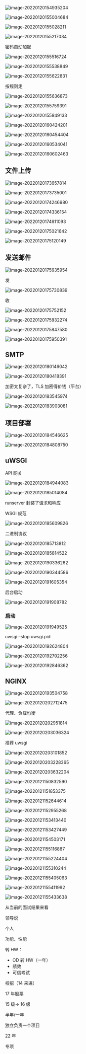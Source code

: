 ![image-20220120154935204](../../../../Library/Application%20Support/typora-user-images/image-20220120154935204.png)



![image-20220120155004684](../../../../Library/Application%20Support/typora-user-images/image-20220120155004684.png)

![image-20220120155028211](../../../../Library/Application%20Support/typora-user-images/image-20220120155028211.png)





![image-20220120155217034](../../../../Library/Application%20Support/typora-user-images/image-20220120155217034.png)







密码自动加密



![image-20220120155516724](../../../../Library/Application%20Support/typora-user-images/image-20220120155516724.png)





![image-20220120155538849](../../../../Library/Application%20Support/typora-user-images/image-20220120155538849.png)





![image-20220120155622831](../../../../Library/Application%20Support/typora-user-images/image-20220120155622831.png)

按规则走



![image-20220120155636873](../../../../Library/Application%20Support/typora-user-images/image-20220120155636873.png)





![image-20220120155759391](../../../../Library/Application%20Support/typora-user-images/image-20220120155759391.png)





![image-20220120155849133](../../../../Library/Application%20Support/typora-user-images/image-20220120155849133.png)

![image-20220120160424201](../../../../Library/Application%20Support/typora-user-images/image-20220120160424201.png)



![image-20220120160454404](../../../../Library/Application%20Support/typora-user-images/image-20220120160454404.png)







![image-20220120160534041](../../../../Library/Application%20Support/typora-user-images/image-20220120160534041.png)





![image-20220120160602463](../../../../Library/Application%20Support/typora-user-images/image-20220120160602463.png)







## 文件上传

![image-20220120173657814](../../../../Library/Application%20Support/typora-user-images/image-20220120173657814.png)



![image-20220120173735001](../../../../Library/Application%20Support/typora-user-images/image-20220120173735001.png)

![image-20220120174246980](../../../../Library/Application%20Support/typora-user-images/image-20220120174246980.png)



![image-20220120174336154](../../../../Library/Application%20Support/typora-user-images/image-20220120174336154.png)





![image-20220120174611093](../../../../Library/Application%20Support/typora-user-images/image-20220120174611093.png)



![image-20220120175021642](../../../../Library/Application%20Support/typora-user-images/image-20220120175021642.png)



![image-20220120175120149](../../../../Library/Application%20Support/typora-user-images/image-20220120175120149.png)





## 发送邮件

![image-20220120175635954](../../../../Library/Application%20Support/typora-user-images/image-20220120175635954.png)



发

![image-20220120175730839](../../../../Library/Application%20Support/typora-user-images/image-20220120175730839.png)

收



![image-20220120175752152](../../../../Library/Application%20Support/typora-user-images/image-20220120175752152.png)

![image-20220120175832274](../../../../Library/Application%20Support/typora-user-images/image-20220120175832274.png)

![image-20220120175847580](../../../../Library/Application%20Support/typora-user-images/image-20220120175847580.png)









![image-20220120175950391](../../../../Library/Application%20Support/typora-user-images/image-20220120175950391.png)





## SMTP



![image-20220120180146042](../../../../Library/Application%20Support/typora-user-images/image-20220120180146042.png)





![image-20220120180418391](../../../../Library/Application%20Support/typora-user-images/image-20220120180418391.png)



加密太复杂了，TLS 加密得价钱（平台）



![image-20220120183545974](../../../../Library/Application%20Support/typora-user-images/image-20220120183545974.png)









![image-20220120183903081](../../../../Library/Application%20Support/typora-user-images/image-20220120183903081.png)







## 项目部署

![image-20220120184546625](../../../../Library/Application%20Support/typora-user-images/image-20220120184546625.png)



![image-20220120184808750](../../../../Library/Application%20Support/typora-user-images/image-20220120184808750.png)

## uWSGI



API 网关

![image-20220120184944083](../../../../Library/Application%20Support/typora-user-images/image-20220120184944083.png)





![image-20220120185014084](../../../../Library/Application%20Support/typora-user-images/image-20220120185014084.png)





runserver 封装了请求和响应

WSGI 规范

![image-20220120185609826](../../../../Library/Application%20Support/typora-user-images/image-20220120185609826.png)





二进制协议

![image-20220120185713812](../../../../Library/Application%20Support/typora-user-images/image-20220120185713812.png)



![image-20220120185814522](../../../../Library/Application%20Support/typora-user-images/image-20220120185814522.png)



![image-20220120190336262](../../../../Library/Application%20Support/typora-user-images/image-20220120190336262.png)

![image-20220120190344586](../../../../Library/Application%20Support/typora-user-images/image-20220120190344586.png)





![image-20220120191605354](../../../../Library/Application%20Support/typora-user-images/image-20220120191605354.png)



后台启动

![image-20220120191908782](../../../../Library/Application%20Support/typora-user-images/image-20220120191908782.png)





### 启动

![image-20220120191949525](../../../../Library/Application%20Support/typora-user-images/image-20220120191949525.png)

uwsgi –stop uwsgi.pid







![image-20220120192624804](../../../../Library/Application%20Support/typora-user-images/image-20220120192624804.png)



![image-20220120192702256](../../../../Library/Application%20Support/typora-user-images/image-20220120192702256.png)

![image-20220120192846362](../../../../Library/Application%20Support/typora-user-images/image-20220120192846362.png)



## NGINX







![image-20220120193504758](../../../../Library/Application%20Support/typora-user-images/image-20220120193504758.png)



![image-20220120202712475](../../../../Library/Application%20Support/typora-user-images/image-20220120202712475.png)









代理、负载均衡



![image-20220120202951814](../../../../Library/Application%20Support/typora-user-images/image-20220120202951814.png)











![image-20220120203036324](../../../../Library/Application%20Support/typora-user-images/image-20220120203036324.png)



推荐 uwsgi

![image-20220120203101852](../../../../Library/Application%20Support/typora-user-images/image-20220120203101852.png)





![image-20220120203228365](../../../../Library/Application%20Support/typora-user-images/image-20220120203228365.png)







![image-20220120203632204](../../../../Library/Application%20Support/typora-user-images/image-20220120203632204.png)





![image-20220121150832590](../../../../Library/Application%20Support/typora-user-images/image-20220121150832590.png)







![image-20220121151853375](../../../../Library/Application%20Support/typora-user-images/image-20220121151853375.png)







![image-20220121152644614](../../../../Library/Application%20Support/typora-user-images/image-20220121152644614.png)



![image-20220121152955268](../../../../Library/Application%20Support/typora-user-images/image-20220121152955268.png)





![image-20220121153413440](../../../../Library/Application%20Support/typora-user-images/image-20220121153413440.png)

![image-20220121153427449](../../../../Library/Application%20Support/typora-user-images/image-20220121153427449.png)



![image-20220121154503171](../../../../Library/Application%20Support/typora-user-images/image-20220121154503171.png)



![image-20220121155116887](../../../../Library/Application%20Support/typora-user-images/image-20220121155116887.png)

![image-20220121155224404](../../../../Library/Application%20Support/typora-user-images/image-20220121155224404.png)



![image-20220121155310244](../../../../Library/Application%20Support/typora-user-images/image-20220121155310244.png)



![image-20220121155405063](../../../../Library/Application%20Support/typora-user-images/image-20220121155405063.png)

![image-20220121155411992](../../../../Library/Application%20Support/typora-user-images/image-20220121155411992.png)





![image-20220121155433638](../../../../Library/Application%20Support/typora-user-images/image-20220121155433638.png)

















从当前的面试结果来看

领导说

个人

功能、性能



转 HW：

- OD 转 HW（一年）
- 绩效
- 可信考试



校招（14 来进）

17 年股票



15 级-> 16 级

半年/一年

独立负责一个项目





22 年

专项







